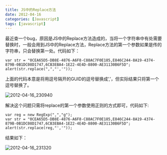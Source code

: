 ```yaml
---
title: JS中的Replace方法
date: 2012-04-16
categories: [Javascript]
tags: [javascript]
---
```


最近查一个bug，原因是JS中的Replace方法造成的，当将一个字符串中有处需要替换时，一般会用到JS中的Replace方法，Replace方法的第一个参数如果是传的字符串，只会替换第一处。代码如下：

```
var str = "0CEA65D5-DB8E-4876-A6F8-C88AC7F0E185,E846C244-8A19-4374-879B-0B1DC08D1747,6CB3EBA4-1E22-4E4D-8800-AE31130B6F5D";
alert(str.replace(",","','"));
```

上面的代码本意是将用逗号隔开的GUID的逗号替换成’,’，但实际结果只将第一个逗号替换了。

![2012-04-16_230940](http://fwhyy.com/img/post/2012-04-16_230940.jpg)

解决这个问题只需将replace的第一个参数使用正则的方式即可，代码如下:

```
var reg = new RegExp(",","g");
var str = "0CEA65D5-DB8E-4876-A6F8-C88AC7F0E185,E846C244-8A19-4374-879B-0B1DC08D1747,6CB3EBA4-1E22-4E4D-8800-AE31130B6F5D";
alert(str.replace(reg,"','"));
```

结果如下：

![2012-04-16_231320](http://fwhyy.com/img/post/2012-04-16_231320.jpg)


